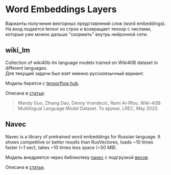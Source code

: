 # Word Embeddings Layers
Варианты получения векторных представлений слов (word embeddings).<br>
На вход подается tensor из строк и возвращает тензор с числами, которые уже можно дальше
"скормить" внутрь нейронной сети.

## wiki_lm
Collection of wiki40b-lm language models trained on Wiki40B dataset in different languages.<br>
Для текущий задачи был взят именно русскоязычный вариант.

Модель берется с [tensorflow hub](https://tfhub.dev/google/collections/wiki40b-lm/1).

Описана в [статье](https://research.google/pubs/pub49029/):
> Mandy Guo, Zihang Dao, Denny Vrandecic, Rami Al-Rfou. Wiki-40B: Multilingual Language Model Dataset. To appear, LREC, May 2020.

## Navec
Navec is a library of pretrained word embeddings for Russian language.
It shows competitive or better results than RusVectores, loads ~10 times faster (~1 sec), takes ~10 times less space (~50 MB).

Модель внедряется через библиотеку [navec](https://github.com/natasha/navec#installation) с подгрузкой [весов](https://github.com/natasha/navec#downloads).

Описана в [статье](https://natasha.github.io/navec/).